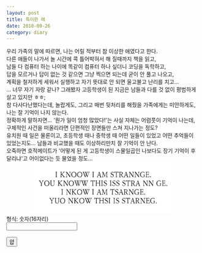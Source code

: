 ```yaml
---
layout: post
title: 특이한 애
date: 2018-09-26
category: diary
---
```


<script>
  function jsMove(){
    var baselink = "/secrets/mn2";
    var pc = document.getElementById('passcode').value;
    var temp = baselink.concat(pc);
    window.open(temp.toLowerCase());
  }
</script>
<div>
우리 가족의 말에 따르면, 나는 어릴 적부터 참 이상한 애였다고 한다.<br>
다른 애들이 나가서 놀 시간에 콕 틀어박혀서 해 질때까지 책을 읽고,<br>
남들 다 컴퓨터 하는 나이에 똑같이 컴퓨터 하나 싶더니 코딩을 독학하고,<br>
답을 모르거나 답이 없는 것 같으면 그냥 찍으면 되는데 굳이 안 풀고 나오고,<br>
계획을 철저하게 세워서 실행하고 자기 뜻대로 안 되면 울고불고 난리를 치고...<br>
... 너무 자기 자랑 같나? 그래봤자 고등학생이 된 지금은 남들과 다를 것 없이 평범하게 살고 있지만 ㅎㅎ;<br>
참 다사다난했다는데, 놀랍게도, 그리고 매번 뒷처리를 해줬을 가족에게는 미안하게도, 나는 잘 기억이 나지 않는다.<br>
정확하게 말하자면... '뭔가 일이 엄청 많았다!'는 사실 자체는 어렴풋이 기억이 나는데, 구체적인 사건을 떠올리라면 단편적인 장면들만 스쳐 지나가는 정도?<br>
유치원 때 일은 물론이고, 초등학생 때나 중학생 때 어떤 일들이 있었고 어떤 추억들이 있었는지도... 남들과 비교했을 때도 이상하리만치 잘 기억이 안 난다.<br>
오죽하면 호적메이트가 '어떻게 된 게 고등학생이 스물일곱인 나보다도 장기 기억이 후달리냐'고 어이없다는 듯 물었을 정도...
<br>
<div style="text-align : center;">
<img src="/assets/img/findnumbers.png" width="75%" height="auto" alt="Find numbers from the lines.">
</div>
형식: 숫자(16자리)
<br>
<form autocomplete='off' onsubmit = "jsMove();">
  <input id = 'passcode' type='text' required><br>
  <br>
  <input type = 'submit' value = '얍'>
</form>
</div>